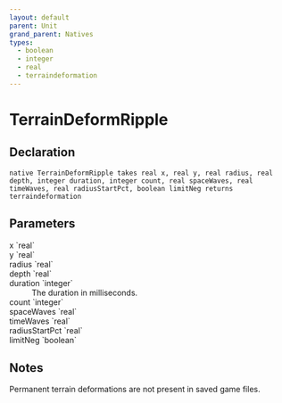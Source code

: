 ```yaml
---
layout: default
parent: Unit
grand_parent: Natives
types:
  - boolean
  - integer
  - real
  - terraindeformation
---
```


# TerrainDeformRipple

## Declaration

```
native TerrainDeformRipple takes real x, real y, real radius, real depth, integer duration, integer count, real spaceWaves, real timeWaves, real radiusStartPct, boolean limitNeg returns terraindeformation
```

## Parameters
<dl>
  <dt>x `real`</dt>
  <dd></dd>

  <dt>y `real`</dt>
  <dd></dd>

  <dt>radius `real`</dt>
  <dd></dd>

  <dt>depth `real`</dt>
  <dd></dd>

  <dt>duration `integer`</dt>
  <dd>The duration in milliseconds.</dd>

  <dt>count `integer`</dt>
  <dd></dd>

  <dt>spaceWaves `real`</dt>
  <dd></dd>

  <dt>timeWaves `real`</dt>
  <dd></dd>

  <dt>radiusStartPct `real`</dt>
  <dd></dd>

  <dt>limitNeg `boolean`</dt>
  <dd></dd>
</dl>

## Notes 
Permanent terrain deformations are not present in saved game files.